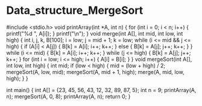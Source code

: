 # Data_structure_MergeSort
#include <stdio.h>
void printArray(int *A, int n)
{
    for (int i = 0; i < n; i++)
    {
        printf("%d ", A[i]);
    }
    printf("\n");
}
void merge(int A[], int mid, int low, int high)
{
    int i, j, k, B[100];
    i = low;
    j = mid + 1;
    k = low;
    while (i <= mid && j <= high)
    {
        if (A[i] < A[j])
        {
            B[k] = A[i];
            i++;
            k++;
        }
        else
        {
            B[k] = A[j];
            j++;
            k++;
        }
    }
    while (i <= mid)
    {
        B[k] = A[i];
        i++;
        k++;
    }
    while (j <= high)
    {
        B[k] = A[j];
        j++;
        k++;
    }
    for (int i = low; i <= high; i++)
    {
        A[i] = B[i];
    }
}
void mergeSort(int A[], int low, int high)
{
    int mid;
    if (low < high)
    {
        mid = (low + high) / 2;
        mergeSort(A, low, mid);
        mergeSort(A, mid + 1, high);
        merge(A, mid, low, high);
    }
}

int main()
{
    int A[] = {23, 45, 56, 43, 12, 32, 89, 87, 5};
    int n = 9;
    printArray(A, n);
    mergeSort(A, 0, 8);
    printArray(A, n);
    return 0;
}
